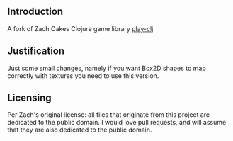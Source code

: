 ## Introduction

A fork of Zach Oakes Clojure game library [play-clj](https://github.com/oakes/play-clj)

## Justification

Just some small changes, namely if you want Box2D shapes to map correctly with textures you need to use this version.

## Licensing

Per Zach's original license: all files that originate from this project are dedicated to the public domain. I would love pull requests, and will assume that they are also dedicated to the public domain.
